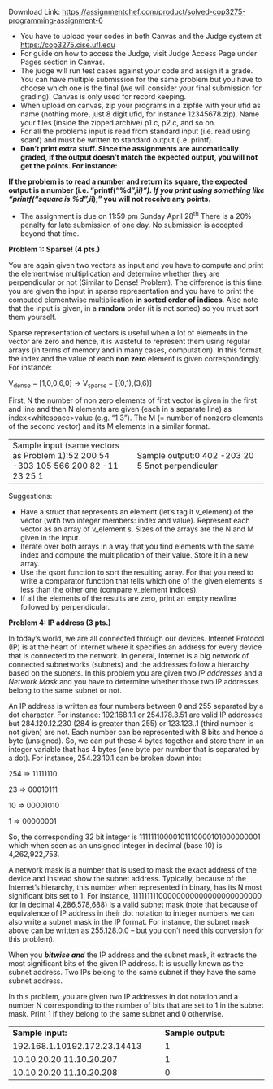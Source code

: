 Download Link: https://assignmentchef.com/product/solved-cop3275-programming-assignment-6
<br>
<ul>

 <li>You have to upload your codes in both Canvas and the Judge system at <a href="https://cop3275.cise.ufl.edu/">https://cop3275.cise.ufl.edu</a></li>

 <li>For guide on how to access the Judge, visit Judge Access Page under Pages section in Canvas.</li>

 <li>The judge will run test cases against your code and assign it a grade. You can have multiple submission for the same problem but you have to choose which one is the final (we will consider your final submission for grading). Canvas is only used for record keeping.</li>

 <li>When upload on canvas, zip your programs in a zipfile with your ufid as name (nothing more, just 8 digit ufid, for instance 12345678.zip). Name your files (inside the zipped archive) p1.c, p2.c, and so on.</li>

 <li>For all the problems input is read from standard input (i.e. read using scanf) and must be written to standard output (i.e. printf).</li>

 <li><strong>Don’t print extra stuff. Since the assignments are automatically graded, if the output doesn’t match the expected output, you will not get the points. For instance: </strong></li>

</ul>

<strong>If the problem is to read a number and return its square, the expected output is a number (i.e. “printf(“%d”,i*i)”). If you print using something like “printf(“square is %d”,i*i);” you will not receive any points.</strong>

<ul>

 <li>The assignment is due on 11:59 pm Sunday April 28<sup>th</sup>  There is a 20% penalty for late submission of one day. No submission is accepted beyond that time.</li>

</ul>




<strong>Problem 1:  Sparse! (4 pts.) </strong>

You are again given two vectors as input and you have to compute and print the elementwise multiplication and determine whether they are perpendicular or not (Similar to Dense! Problem). The difference is this time you are given the input in sparse representation and you have to print the computed elementwise multiplication <strong>in sorted order of indices</strong>. Also note that the input is given, in a <strong>random</strong> order (it is not sorted) so you must sort them yourself.

Sparse representation of vectors is useful when a lot of elements in the vector are zero and hence, it is wasteful to represent them using regular arrays (in terms of memory and in many cases, computation). In this format, the index and the value of each <strong>non zero </strong>element is given correspondingly. For instance:

V<sub>dense</sub> = [1,0,0,6,0]  -&gt; V<sub>sparse </sub>= [(0,1),(3,6)]

First, N the number of non zero elements of first vector is given in the first and line and then N elements are given (each in a separate line) as index&lt;whitespace&gt;value (e.g. “1 3”). The M (= number of nonzero elements of the second vector) and its M elements in a similar format.




<table width="623">

 <tbody>

  <tr>

   <td width="312">Sample input (same vectors as Problem 1):52 200 54 -303 105  566  200 82 -11 23 25 1</td>

   <td width="312">Sample output:0 402                     -203                     20 5 5not perpendicular </td>

  </tr>

 </tbody>

</table>







Suggestions:

<ul>

 <li>Have a struct that represents an element (let’s tag it v_element) of the vector (with two integer members: index and value). Represent each vector as an array of v_element s. Sizes of the arrays are the N and M given in the input.</li>

 <li>Iterate over both arrays in a way that you find elements with the same index and compute the multiplication of their value. Store it in a new array.</li>

 <li>Use the qsort function to sort the resulting array. For that you need to write a comparator function that tells which one of the given elements is less than the other one (compare v_element indices).</li>

 <li>If all the elements of the results are zero, print an empty newline followed by perpendicular.</li>

</ul>




<strong>Problem 4: IP address (3 pts.)</strong>

In today’s world, we are all connected through our devices. Internet Protocol (IP) is at the heart of Internet where it specifies an address for every device that is connected to the network. In general, Internet is a big network of connected subnetworks (subnets) and the addresses follow a hierarchy based on the subnets. In this problem you are given two <em>IP addresses</em> and a <em>Network Mask</em> and you have to determine whether those two IP addresses belong to the same subnet or not.

An IP address is written as four numbers between 0 and 255 separated by a dot character. For instance: 192.168.1.1 or 254.178.3.51 are valid IP addresses but 284.120.12.230 (284 is greater than 255) or 123.123..1 (third number is not given) are not. Each number can be represented with 8 bits and hence a byte (unsigned). So, we can put these 4 bytes together and store them in an integer variable that has 4 bytes (one byte per number that is separated by a dot). For instance, 254.23.10.1 can be broken down into:

254 =&gt; 11111110

23 =&gt; 00010111

10 =&gt; 00001010

1 =&gt;  00000001

So, the corresponding 32 bit integer is 11111110000101110000101000000001 which when seen as an unsigned integer in decimal (base 10) is 4,262,922,753.

A network mask is a number that is used to mask the exact address of the device and instead show the subnet address. Typically, because of the Internet’s hierarchy, this number when represented in binary, has its N most significant bits set to 1. For instance, 11111111100000000000000000000000 (or in decimal 4,286,578,688) is a valid subnet mask (note that because of equivalence of IP address in their dot notation to integer numbers we can also write a subnet mask in the IP format. For instance, the subnet mask above can be written as 255.128.0.0 – but you don’t need this conversion for this problem).

When you <strong><em>bitwise and</em></strong> the IP address and the subnet mask, it extracts the most significant bits of the given IP address. It is usually known as the subnet address. Two IPs belong to the same subnet if they have the same subnet address.

In this problem, you are given two IP addresses in dot notation and a number N corresponding to the number of bits that are set to 1 in the subnet mask. Print 1 if they belong to the same subnet and 0 otherwise.

<table width="623">

 <tbody>

  <tr>

   <td width="312"><strong>Sample input: </strong></td>

   <td width="312"><strong>Sample output: </strong></td>

  </tr>

  <tr>

   <td width="312">192.168.1.10192.172.23.14413</td>

   <td width="312">1</td>

  </tr>

  <tr>

   <td width="312">10.10.20.20 11.10.20.207</td>

   <td width="312">1</td>

  </tr>

  <tr>

   <td width="312">10.10.20.20 11.10.20.208</td>

   <td width="312">0</td>

  </tr>

 </tbody>

</table>


